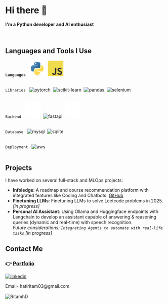 # Hi there 👋
**I'm a Python developer and AI enthusiast**
<br><br><br>
## Languages and Tools I Use 
<!-- Programming Languages Section -->
<strong><code>Languages</code></strong>&nbsp;&nbsp;&nbsp;<img src="https://raw.githubusercontent.com/devicons/devicon/master/icons/python/python-original.svg" alt="python" width="50" height="50" />&nbsp;&nbsp;<img src="https://raw.githubusercontent.com/devicons/devicon/master/icons/javascript/javascript-original.svg" alt="python" width="50" height="50" />
<br><br>

<!-- Deep Learning Section -->
<code>Libraries</code>&nbsp;&nbsp;&nbsp;<img src="https://cdn.jsdelivr.net/gh/devicons/devicon@latest/icons/pytorch/pytorch-original.svg" alt="pytorch" width="50" height="50" />&nbsp;&nbsp;<img src="https://cdn.jsdelivr.net/gh/devicons/devicon@latest/icons/scikitlearn/scikitlearn-original.svg" alt="scikit-learn" width="50" height="50" />&nbsp;&nbsp;<img src="https://devicon-website.vercel.app/api/pandas/original-wordmark.svg?color=%23FFFFFF" alt="pandas" width="50" height="50"/>&nbsp;&nbsp;<img src="https://cdn.jsdelivr.net/gh/devicons/devicon@latest/icons/selenium/selenium-original.svg" alt="selenium" width="50" height="50" />
<br><br>

<!-- Development Section -->
<code>Backend</code>&nbsp;&nbsp;&nbsp;<img src="flask-svgrepo-com.svg" alt="flask" width="50" height="50" />&nbsp;&nbsp;<img src="https://cdn.jsdelivr.net/gh/devicons/devicon@latest/icons/fastapi/fastapi-original.svg" alt="fastapi" width="50" height="50" />&nbsp;&nbsp;<img src="langchain.png" alt="langchain" width="50" height="50" />
<br><br>

<!-- Database Section -->
<code>Database</code>&nbsp;&nbsp;&nbsp;<img src="https://cdn.jsdelivr.net/gh/devicons/devicon@latest/icons/mysql/mysql-original-wordmark.svg" alt="mysql" width="50" height="50" />&nbsp;&nbsp;<img src="https://cdn.jsdelivr.net/gh/devicons/devicon@latest/icons/sqlite/sqlite-original-wordmark.svg" alt="sqlite" height="50" width="50" />
<br><br>

<!-- Deployment Section -->
<code>Deployment</code>&nbsp;&nbsp;&nbsp;<img src="https://cdn.jsdelivr.net/gh/devicons/devicon@latest/icons/amazonwebservices/amazonwebservices-original-wordmark.svg" alt="aws" width="50" height="50" />
<br><br>

## Projects
<p>I have worked on several full-stack and MLOps projects:</p>
<ul>
  <li><strong>Infoledge</strong>: A roadmap and course recommendation platform with integrated features like Coding and Chatbots. <a href="https://github.com/RitamhD/Infoledge" target="_blank">GitHub</a></li>
  <li><strong>Finetuning LLMs</strong>: Finetuning LLMs to solve Leetcode problems in 2025. <em>[in progress]</em></li>
  <li><strong>Personal AI Assistant</strong>: Using Ollama and Huggingface endpoints with Langchain to develop an assistant capable of answering & reasoning queries (dynamic and real-time) with speech recognition.
      <br><em>Future considerations: <code>Integrating Agents to automate with real-life tasks</code></em> <em>[in progress]</em>
  </li>
</ul>

## Contact Me
<h3>👉 <a href="https://ritam-myportfolio.netlify.app/" target="_blank">Portfolio</a></h3>
<p><a target="_blank" href="https://www.linkedin.com/in/ritam-kumar-hati-aa3021254" style="display: inline-block;"><img src="https://img.shields.io/badge/linkedin-logo?style=for-the-badge&logo=linkedin&logoColor=white&color=%230a77b6" alt="linkedin" /></a></p>
Email- hatiritam03@gmail.com

<p><img align="center" src="https://github-readme-stats.vercel.app/api?username=RitamhD&show_icons=true&locale=en" alt="RitamhD" /></p>
